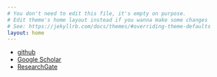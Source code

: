 ```yaml
---
# You don't need to edit this file, it's empty on purpose.
# Edit theme's home layout instead if you wanna make some changes
# See: https://jekyllrb.com/docs/themes/#overriding-theme-defaults
layout: home
---
```


<div class="navbar">
  <div class="navbar-inner">
      <ul class="nav">
          <li><a href="https://github.com/jfwalker">github</a></li>
          <li><a href="https://scholar.google.com/citations?user=hSrEx9oAAAAJ&hl=en&oi=ao">Google Scholar</a></li>
          <li><a href="https://www.researchgate.net/profile/Joseph_Walker22">ResearchGate</a></li>
      </ul>
  </div>
</div>
